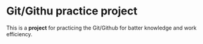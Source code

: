 # Git/Githu practice project
This is a **project** for practicing the Git/Github for batter knowledge and work efficiency.